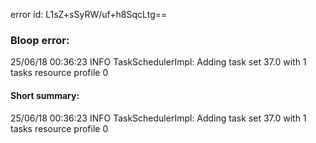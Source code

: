 error id: L1sZ+sSyRW/uf+h8SqcLtg==
### Bloop error:

25/06/18 00:36:23 INFO TaskSchedulerImpl: Adding task set 37.0 with 1 tasks resource profile 0
#### Short summary: 

25/06/18 00:36:23 INFO TaskSchedulerImpl: Adding task set 37.0 with 1 tasks resource profile 0
